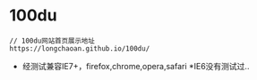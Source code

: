 # 100du
```
// 100du网站首页展示地址
https://longchaoan.github.io/100du/
```
* 经测试兼容IE7+，firefox,chrome,opera,safari
*IE6没有测试过..
